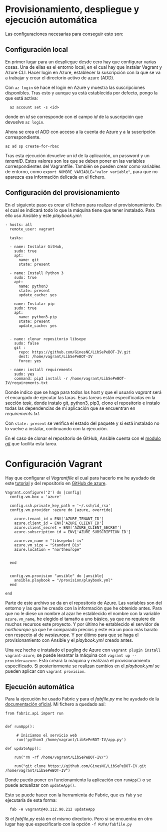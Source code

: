# Provisionamiento, despliegue y ejecución automática

Las configuraciones necesarias para conseguir esto son:

## Configuración local

En primer lugar para un despliegue desde cero hay que configurar varias cosas. Una de ellas es el entorno local, en el cual hay que instalar Vagrant y Azure CLI. Hacer login en Azure, establecer la suscripción con la que se va a trabajar y crear el directorio activo de azure (ADD).

Con `az login` se hace el login en Azure y muestra las suscripciones disponibles.
Tras esto y aunque ya está establecida por defecto, pongo la que está activa:

      az account set -s <id>

donde en *id* se corresponde con el campo *id* de la suscripción que devuelve `az login`.

Ahora se crea el ADD con acceso a la cuenta de Azure y a la suscripción correspondiente.

    az ad sp create-for-rbac

Tras esta ejecución devuelve un *id* de la aplicación, un password y un *tenantID*. Estos valores son los que se deben poner en las variables correspondientes del Vagrantfile. También se pueden crear como variables de entorno, como `export NOMBRE_VARIABLE="valor variable"`, para que no aparezca esa información delicada en el fichero.

## Configuración del provisionamiento

En el siguiente paso es crear el fichero para realizar el provisionamiento. En el cual se indicará todo lo que la máquina tiene que tener instalado. Para ello uso Ansible y este *playbook.yml*:

    - hosts: all
      remote_user: vagrant

      tasks:

      - name: Instalar GitHub,
        sudo: true
        apt:
          name: git
          state: present

      - name: Install Python 3
        sudo: true
        apt:
          name: python3
          state: present
          update_cache: yes

      - name: Instalar pip
        sudo: true
        apt:
          name: python3-pip
          state: present
          update_cache: yes


      - name: clonar repositorio libsepe
        sudo: false
        git :
          repo: https://github.com/GinesNC/LibSePeBOT-IV.git
          dest: /home/vagrant/LibSePeBOT-IV
          force: yes

      - name: install requirements
        sudo: yes
        command: pip3 install -r /home/vagrant/LibSePeBOT-IV/requirements.txt


Donde indico que se haga para todos los host y que el usuario *vagrant* será el encargado de ejecutar las taras. Esas tareas están especificadas en la sección *task*, donde instalo git, python3, pip3, clono el repositorio e instalo todas las dependencias de mi aplicación que se encuentran en *requirements.txt*.

Con `state: present` se verifica el estado del paquete y si está instalado no lo vuelve a instalar, continuando con la ejecución.

En el caso de clonar el repositorio de GitHub, Ansible cuenta con el [modulo *git*](https://docs.ansible.com/ansible/latest/modules/git_module.html)  que facilita esta tarea.

# Configuración Vagrant

Hay que configurar el _Vagrantfile_ el cual para hacerlo me he ayudado de este [tutorial](https://blog.scottlowe.org/2017/12/11/using-vagrant-with-azure/) y del repositorio en [GitHub de azure](https://github.com/Azure/vagrant-azure).


    Vagrant.configure('2') do |config|
      config.vm.box = 'azure'

      config.ssh.private_key_path = '~/.ssh/id_rsa'
      config.vm.provider :azure do |azure, override|

        azure.tenant_id = ENV['AZURE_TENANT_ID']
        azure.client_id = ENV['AZURE_CLIENT_ID']
        azure.client_secret = ENV['AZURE_CLIENT_SECRET']
        azure.subscription_id = ENV['AZURE_SUBSCRIPTION_ID']

        azure.vm_name = "libsepebot-iv"
        azure.vm_size = "Standard_B1s"
        azure.location = "northeurope"


      end


      config.vm.provision "ansible" do |ansible|
        ansible.playbook = "/provision/playbook.yml"
      end

    end

Parte de este archivo se da en el repositorio de Azure. Las variables son del entorno y las que he creado con la información que he obtenido antes. Para que no le diese un nombre al azar he establecido el nombre con la variable `azure.vm_name`, he elegido el tamaño a uno básico, ya que no requiere de muchos recursos este proyecto. Y por último he establecido el servidor de _northeurope_ ya que he comparado precios y este era un poco más barato con respecto al de _westeurope_.
Y por último para que se haga el provisionamiento con Ansible y el *playbook.yml* creado antes.

Una vez hecho e instalado el pugling de Azure con `vagrant plugin install vagrant-azure`, se puede levantar la máquina con `vagrant up --provider=azure`. Esto creará la máquina y realizará el provisionamiento especificado.
Si posteriormente se realizan cambios en el *playbook.yml* se pueden aplicar con `vagrant provision`.

## Ejecución automática

Para la ejecución he usado Fabric y para el *fabfile.py* me he ayudado de la [documentación oficial](http://docs.fabfile.org/en/2.4/getting-started.html#run-commands-via-connections-and-run). Mi fichero a quedado así:

    from fabric.api import run


    def runApp():

         # Iniciamos el servicio web
         run('python3 /home/vagrant/LibSePeBOT-IV/app.py')

    def updateApp():

        run("rm -rf /home/vagrant/LibSePeBOT-IV/")

        run("git clone https://github.com/GinesNC/LibSePeBOT-IV.git /home/vagrant/LibSePeBOT-IV")


Donde puedo poner en funcionamiento la aplicación con `runApp()` o se puede actualizar con `updateApp()`.

Esto se puede hacer con la herramienta de Fabric, que es `fab` y se ejecutaría de esta forma:

      fab -H vagrant@40.112.90.212 updateApp   

Si el *fabfile.py* está en el mismo directorio. Pero si se encuentra en otro lugar hay que especificarlo con la opción `-f RUTA/fabfile.py`
